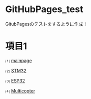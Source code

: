 # GitHubPages_test
GitubPagesのテストをするように作成！

# 項目1 

⑴ [mainpage](readme/01_main.md) 

⑵ [STM32](STM32/readme.md) 

⑶ [ESP32](ESP32/readme.md) 

⑷ [Multicopter](Multicopter/readme.md) 
